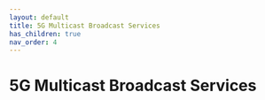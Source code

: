 ```yaml
---
layout: default
title: 5G Multicast Broadcast Services
has_children: true
nav_order: 4
---
```


# 5G Multicast Broadcast Services
